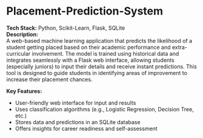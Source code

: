 # Placement-Prediction-System
**Tech Stack:** Python, Scikit-Learn, Flask, SQLite  
**Description:**  
A web-based machine learning application that predicts the likelihood of a student getting placed based on their academic performance and extra-curricular involvement. The model is trained using historical data and integrates seamlessly with a Flask web interface, allowing students (especially juniors) to input their details and receive instant predictions. This tool is designed to guide students in identifying areas of improvement to increase their placement chances.

**Key Features:**
- User-friendly web interface for input and results
- Uses classification algorithms (e.g., Logistic Regression, Decision Tree, etc.)
- Stores data and predictions in an SQLite database
- Offers insights for career readiness and self-assessment
